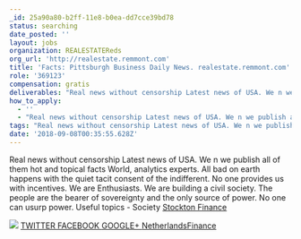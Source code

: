 ```yaml
---
_id: 25a90a80-b2ff-11e8-b0ea-dd7cce39bd78
status: searching
date_posted: ''
layout: jobs
organization: REALESTATEReds
org_url: 'http://realestate.remmont.com'
title: 'Facts: Pittsburgh Business Daily News. realestate.remmont.com'
role: '369123'
compensation: gratis
deliverables: "Real news without censorship Latest news of USA. We n we publish all of them hot and topical facts World, analytics experts. All bad on earth happens with the quiet tacit consent of the indifferent. No one provides us with incentives. We are Enthusiasts. We are building a civil society. The people are the bearer of sovereignty and the only source of power. No one can usurp power. Useful topics - Society <a href=http://realestate.remmont.com>Stockton Finance</a> \r\n \r\n<img src=\"http://realestate.remmont.com/wp-admin/images/2.jpg\"> \r\n<a href=https://twitter.com/remontkvartir> TWITTER </a> \r\n<a href=https://www.facebook.com/Claim-318762891861558/> FACEBOOK </a> \r\n<a href=https://plus.google.com/u/0/communities/108574257186548844215> GOOGLE+ </a> \r\n<a href=https://vk.com/public147088502>NetherlandsFinance</a>"
how_to_apply:
  - ''
  - "Real news without censorship Latest news of USA. We n we publish all of them hot and topical facts World, analytics experts. All bad on earth happens with the quiet tacit consent of the indifferent. No one provides us with incentives. We are Enthusiasts. We are building a civil society. The people are the bearer of sovereignty and the only source of power. No one can usurp power. Useful topics - Society <a href=http://realestate.remmont.com>Stockton Finance</a> \r\n \r\n<img src=\"http://realestate.remmont.com/wp-admin/images/2.jpg\"> \r\n<a href=https://twitter.com/remontkvartir> TWITTER </a> \r\n<a href=https://www.facebook.com/Claim-318762891861558/> FACEBOOK </a> \r\n<a href=https://plus.google.com/u/0/communities/108574257186548844215> GOOGLE+ </a> \r\n<a href=https://vk.com/public147088502>NetherlandsFinance</a>"
tags: "Real news without censorship Latest news of USA. We n we publish all of them hot and topical facts World, analytics experts. All bad on earth happens with the quiet tacit consent of the indifferent. No one provides us with incentives. We are Enthusiasts. We are building a civil society. The people are the bearer of sovereignty and the only source of power. No one can usurp power. Useful topics - Society <a href=http://realestate.remmont.com>Stockton Finance</a> \r\n \r\n<img src=\"http://realestate.remmont.com/wp-admin/images/2.jpg\"> \r\n<a href=https://twitter.com/remontkvartir> TWITTER </a> \r\n<a href=https://www.facebook.com/Claim-318762891861558/> FACEBOOK </a> \r\n<a href=https://plus.google.com/u/0/communities/108574257186548844215> GOOGLE+ </a> \r\n<a href=https://vk.com/public147088502>NetherlandsFinance</a>"
date: '2018-09-08T00:35:55.628Z'
---
```

Real news without censorship Latest news of USA. We n we publish all of them hot and topical facts World, analytics experts. All bad on earth happens with the quiet tacit consent of the indifferent. No one provides us with incentives. We are Enthusiasts. We are building a civil society. The people are the bearer of sovereignty and the only source of power. No one can usurp power. Useful topics - Society <a href=http://realestate.remmont.com>Stockton Finance</a> 
 
<img src="http://realestate.remmont.com/wp-admin/images/2.jpg"> 
<a href=https://twitter.com/remontkvartir> TWITTER </a> 
<a href=https://www.facebook.com/Claim-318762891861558/> FACEBOOK </a> 
<a href=https://plus.google.com/u/0/communities/108574257186548844215> GOOGLE+ </a> 
<a href=https://vk.com/public147088502>NetherlandsFinance</a>
